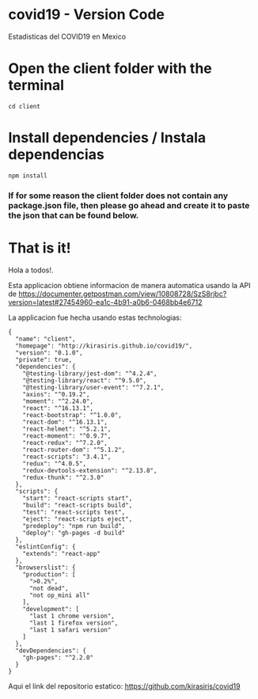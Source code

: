 # covid19 - Version Code
Estadisticas del COVID19 en Mexico


# Open the client folder with the terminal
```
cd client
```
# Install dependencies / Instala dependencias
```
npm install
```
### If for some reason the client folder does not contain any package.json file, then please go ahead and create it to paste the json that can be found below.

# That is it!

Hola a todos!.

Esta applicacion obtiene informacion de manera automatica usando la API de https://documenter.getpostman.com/view/10808728/SzS8rjbc?version=latest#27454960-ea1c-4b91-a0b6-0468bb4e6712

La applicacion fue hecha usando estas technologias:

```
{
  "name": "client",
  "homepage": "http://kirasiris.github.io/covid19/",
  "version": "0.1.0",
  "private": true,
  "dependencies": {
    "@testing-library/jest-dom": "^4.2.4",
    "@testing-library/react": "^9.5.0",
    "@testing-library/user-event": "^7.2.1",
    "axios": "^0.19.2",
    "moment": "^2.24.0",
    "react": "^16.13.1",
    "react-bootstrap": "^1.0.0",
    "react-dom": "^16.13.1",
    "react-helmet": "^5.2.1",
    "react-moment": "^0.9.7",
    "react-redux": "^7.2.0",
    "react-router-dom": "^5.1.2",
    "react-scripts": "3.4.1",
    "redux": "^4.0.5",
    "redux-devtools-extension": "^2.13.8",
    "redux-thunk": "^2.3.0"
  },
  "scripts": {
    "start": "react-scripts start",
    "build": "react-scripts build",
    "test": "react-scripts test",
    "eject": "react-scripts eject",
    "predeploy": "npm run build",
    "deploy": "gh-pages -d build"
  },
  "eslintConfig": {
    "extends": "react-app"
  },
  "browserslist": {
    "production": [
      ">0.2%",
      "not dead",
      "not op_mini all"
    ],
    "development": [
      "last 1 chrome version",
      "last 1 firefox version",
      "last 1 safari version"
    ]
  },
  "devDependencies": {
    "gh-pages": "^2.2.0"
  }
}
```
Aqui el link del repositorio estatico:
https://github.com/kirasiris/covid19
